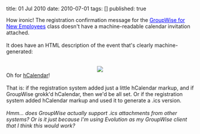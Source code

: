 title: 01 Jul 2010
date: 2010-07-01
tags: []
published: true

How ironic! The registration confirmation message for the&nbsp;<span style="color: blue; text-decoration: underline;">GroupWise for New Employees</span> class doesn't have a machine-readable calendar invitation attached.<br />
<br />
It does have an HTML description of the event that's clearly machine-generated:<br />
<br />
<div class="separator" style="clear: both; text-align: center;"><a href="http://4.bp.blogspot.com/_qlST3d9vnWA/TCyz5iAPvaI/AAAAAAAAAAc/Pyk16yfqK1Y/s1600/training-event.png" imageanchor="1" style="margin-left: 1em; margin-right: 1em;"><img border="0" src="http://4.bp.blogspot.com/_qlST3d9vnWA/TCyz5iAPvaI/AAAAAAAAAAc/Pyk16yfqK1Y/s320/training-event.png" /></a></div>Oh for <a href="http://microformats.org/wiki/hcalendar">hCalendar</a>!<br />
<br />
That is: if the registration system added just a little hCalendar markup, and if GroupWise grokk'd hCalendar, then we'd be all set. Or if the registration system added hCalendar markup and used it to generate a .ics version.<br />
<br />
<i>Hmm... does GroupWise actually support .ics attachments from other systems? Or is it just because I'm using Evolution as my GroupWise client that I think this would work?</i><div class="blogger-post-footer"><img width='1' height='1' src='https://blogger.googleusercontent.com/tracker/1117883616379032462-3727687303925328714?l=www.madmode.com' alt='' /></div>